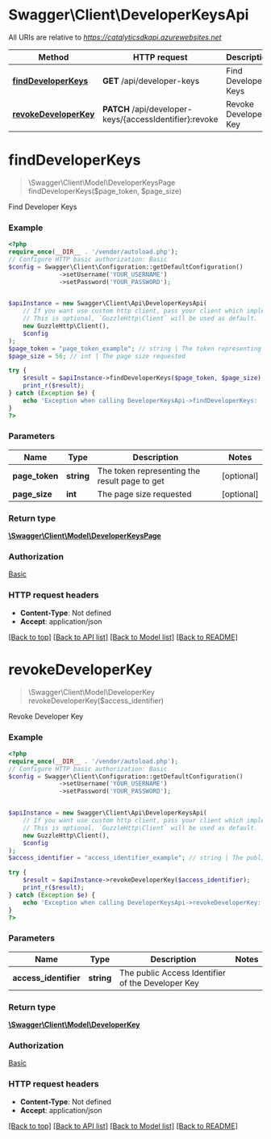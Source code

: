 # Swagger\Client\DeveloperKeysApi

All URIs are relative to *https://catalyticsdkapi.azurewebsites.net*

Method | HTTP request | Description
------------- | ------------- | -------------
[**findDeveloperKeys**](DeveloperKeysApi.md#finddeveloperkeys) | **GET** /api/developer-keys | Find Developer Keys
[**revokeDeveloperKey**](DeveloperKeysApi.md#revokedeveloperkey) | **PATCH** /api/developer-keys/{accessIdentifier}:revoke | Revoke Developer Key

# **findDeveloperKeys**
> \Swagger\Client\Model\DeveloperKeysPage findDeveloperKeys($page_token, $page_size)

Find Developer Keys

### Example
```php
<?php
require_once(__DIR__ . '/vendor/autoload.php');
// Configure HTTP basic authorization: Basic
$config = Swagger\Client\Configuration::getDefaultConfiguration()
              ->setUsername('YOUR_USERNAME')
              ->setPassword('YOUR_PASSWORD');


$apiInstance = new Swagger\Client\Api\DeveloperKeysApi(
    // If you want use custom http client, pass your client which implements `GuzzleHttp\ClientInterface`.
    // This is optional, `GuzzleHttp\Client` will be used as default.
    new GuzzleHttp\Client(),
    $config
);
$page_token = "page_token_example"; // string | The token representing the result page to get
$page_size = 56; // int | The page size requested

try {
    $result = $apiInstance->findDeveloperKeys($page_token, $page_size);
    print_r($result);
} catch (Exception $e) {
    echo 'Exception when calling DeveloperKeysApi->findDeveloperKeys: ', $e->getMessage(), PHP_EOL;
}
?>
```

### Parameters

Name | Type | Description  | Notes
------------- | ------------- | ------------- | -------------
 **page_token** | **string**| The token representing the result page to get | [optional]
 **page_size** | **int**| The page size requested | [optional]

### Return type

[**\Swagger\Client\Model\DeveloperKeysPage**](../Model/DeveloperKeysPage.md)

### Authorization

[Basic](../../README.md#Basic)

### HTTP request headers

 - **Content-Type**: Not defined
 - **Accept**: application/json

[[Back to top]](#) [[Back to API list]](../../README.md#documentation-for-api-endpoints) [[Back to Model list]](../../README.md#documentation-for-models) [[Back to README]](../../README.md)

# **revokeDeveloperKey**
> \Swagger\Client\Model\DeveloperKey revokeDeveloperKey($access_identifier)

Revoke Developer Key

### Example
```php
<?php
require_once(__DIR__ . '/vendor/autoload.php');
// Configure HTTP basic authorization: Basic
$config = Swagger\Client\Configuration::getDefaultConfiguration()
              ->setUsername('YOUR_USERNAME')
              ->setPassword('YOUR_PASSWORD');


$apiInstance = new Swagger\Client\Api\DeveloperKeysApi(
    // If you want use custom http client, pass your client which implements `GuzzleHttp\ClientInterface`.
    // This is optional, `GuzzleHttp\Client` will be used as default.
    new GuzzleHttp\Client(),
    $config
);
$access_identifier = "access_identifier_example"; // string | The public Access Identifier of the Developer Key

try {
    $result = $apiInstance->revokeDeveloperKey($access_identifier);
    print_r($result);
} catch (Exception $e) {
    echo 'Exception when calling DeveloperKeysApi->revokeDeveloperKey: ', $e->getMessage(), PHP_EOL;
}
?>
```

### Parameters

Name | Type | Description  | Notes
------------- | ------------- | ------------- | -------------
 **access_identifier** | **string**| The public Access Identifier of the Developer Key |

### Return type

[**\Swagger\Client\Model\DeveloperKey**](../Model/DeveloperKey.md)

### Authorization

[Basic](../../README.md#Basic)

### HTTP request headers

 - **Content-Type**: Not defined
 - **Accept**: application/json

[[Back to top]](#) [[Back to API list]](../../README.md#documentation-for-api-endpoints) [[Back to Model list]](../../README.md#documentation-for-models) [[Back to README]](../../README.md)

